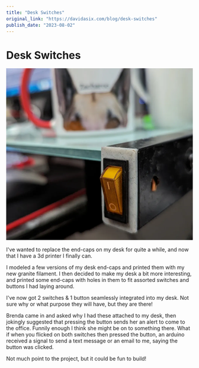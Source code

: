```yaml
---
title: "Desk Switches"
original_link: "https://davidasix.com/blog/desk-switches"
publish_date: "2023-08-02"
---
```


# Desk Switches

![Header image](./switch_d86c4104f9.webp)

I've wanted to replace the end-caps on my desk for quite a while, and now that I have a 3d printer I finally can.

I modeled a few versions of my desk end-caps and printed them with my new granite filament. I then decided to make my desk a bit more interesting, and printed some end-caps with holes in them to fit assorted switches and buttons I had laying around.

I've now got 2 switches & 1 button seamlessly integrated into my desk. Not sure why or what purpose they will have, but they are there!

Brenda came in and asked why I had these attached to my desk, then jokingly suggested that pressing the button sends her an alert to come to the office. Funnily enough I think she might be on to something there. What if when you flicked on both switches then pressed the button, an arduino received a signal to send a text message or an email to me, saying the button was clicked.

Not much point to the project, but it could be fun to build!